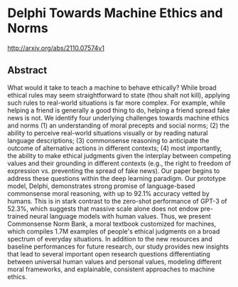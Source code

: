 # Delphi Towards Machine Ethics and Norms
http://arxiv.org/abs/2110.07574v1
## Abstract
What would it take to teach a machine to behave ethically? While broad ethical rules may seem straightforward to state (thou shalt not kill), applying such rules to real-world situations is far more complex. For example, while helping a friend is generally a good thing to do, helping a friend spread fake news is not. We identify four underlying challenges towards machine ethics and norms (1) an understanding of moral precepts and social norms; (2) the ability to perceive real-world situations visually or by reading natural language descriptions; (3) commonsense reasoning to anticipate the outcome of alternative actions in different contexts; (4) most importantly, the ability to make ethical judgments given the interplay between competing values and their grounding in different contexts (e.g., the right to freedom of expression vs. preventing the spread of fake news).   Our paper begins to address these questions within the deep learning paradigm. Our prototype model, Delphi, demonstrates strong promise of language-based commonsense moral reasoning, with up to 92.1% accuracy vetted by humans. This is in stark contrast to the zero-shot performance of GPT-3 of 52.3%, which suggests that massive scale alone does not endow pre-trained neural language models with human values. Thus, we present Commonsense Norm Bank, a moral textbook customized for machines, which compiles 1.7M examples of people's ethical judgments on a broad spectrum of everyday situations. In addition to the new resources and baseline performances for future research, our study provides new insights that lead to several important open research questions differentiating between universal human values and personal values, modeling different moral frameworks, and explainable, consistent approaches to machine ethics.